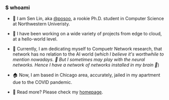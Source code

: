 ### $ whoami

- 👋 I am Sen Lin, aka [@posoo](https://github.com/posoo), a rookie Ph.D. student in Computer Science at Northwestern Univeristy.

- 🐣 I have been working on a wide variety of projects from edge to cloud, at a hello-world level.

- 🥷 Currently, I am dedicating myself to Compuetr Network research, that network has no relation to the AI world (_which I believe it's worthwhile to mention nowadays. 🤡 But I sometimes may play with the neural networks. Hence I have a network of networks installed in my brain 🧠_)

- 🏠 Now, I am based in Chicago area, accurately, jailed in my apartment due to the COVID pandemic.

- 📖 Read more? Please check my [homepage](https://senlin.dev).



<!--
**posoo/posoo** is a ✨ _special_ ✨ repository because its `README.md` (this file) appears on your GitHub profile.

Here are some ideas to get you started:

- 🔭 I’m currently working on ...
- 🌱 I’m currently learning ...
- 👯 I’m looking to collaborate on ...
- 🤔 I’m looking for help with ...
- 💬 Ask me about ...
- 📫 How to reach me: ...
- 😄 Pronouns: ...
- ⚡ Fun fact: ...
-->
